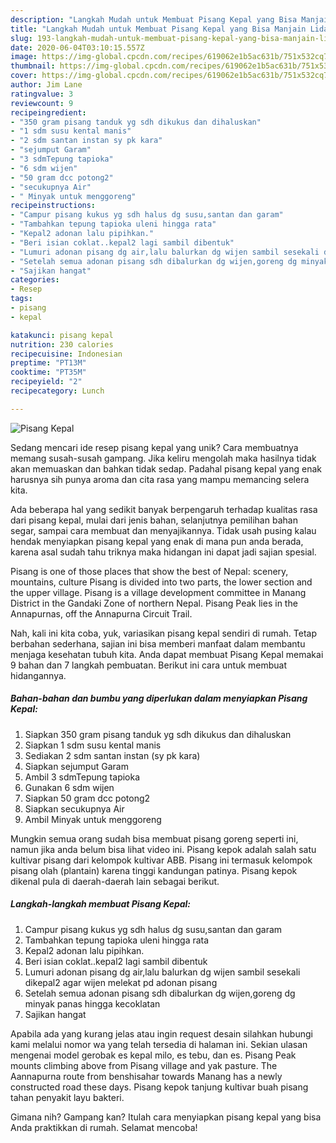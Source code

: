 ```yaml
---
description: "Langkah Mudah untuk Membuat Pisang Kepal yang Bisa Manjain Lidah"
title: "Langkah Mudah untuk Membuat Pisang Kepal yang Bisa Manjain Lidah"
slug: 193-langkah-mudah-untuk-membuat-pisang-kepal-yang-bisa-manjain-lidah
date: 2020-06-04T03:10:15.557Z
image: https://img-global.cpcdn.com/recipes/619062e1b5ac631b/751x532cq70/pisang-kepal-foto-resep-utama.jpg
thumbnail: https://img-global.cpcdn.com/recipes/619062e1b5ac631b/751x532cq70/pisang-kepal-foto-resep-utama.jpg
cover: https://img-global.cpcdn.com/recipes/619062e1b5ac631b/751x532cq70/pisang-kepal-foto-resep-utama.jpg
author: Jim Lane
ratingvalue: 3
reviewcount: 9
recipeingredient:
- "350 gram pisang tanduk yg sdh dikukus dan dihaluskan"
- "1 sdm susu kental manis"
- "2 sdm santan instan sy pk kara"
- "sejumput Garam"
- "3 sdmTepung tapioka"
- "6 sdm wijen"
- "50 gram dcc potong2"
- "secukupnya Air"
- " Minyak untuk menggoreng"
recipeinstructions:
- "Campur pisang kukus yg sdh halus dg susu,santan dan garam"
- "Tambahkan tepung tapioka uleni hingga rata"
- "Kepal2 adonan lalu pipihkan."
- "Beri isian coklat..kepal2 lagi sambil dibentuk"
- "Lumuri adonan pisang dg air,lalu balurkan dg wijen sambil sesekali dikepal2 agar wijen melekat pd adonan pisang"
- "Setelah semua adonan pisang sdh dibalurkan dg wijen,goreng dg minyak panas hingga kecoklatan"
- "Sajikan hangat"
categories:
- Resep
tags:
- pisang
- kepal

katakunci: pisang kepal 
nutrition: 230 calories
recipecuisine: Indonesian
preptime: "PT13M"
cooktime: "PT35M"
recipeyield: "2"
recipecategory: Lunch

---
```



![Pisang Kepal](https://img-global.cpcdn.com/recipes/619062e1b5ac631b/751x532cq70/pisang-kepal-foto-resep-utama.jpg)

Sedang mencari ide resep pisang kepal yang unik? Cara membuatnya memang susah-susah gampang. Jika keliru mengolah maka hasilnya tidak akan memuaskan dan bahkan tidak sedap. Padahal pisang kepal yang enak harusnya sih punya aroma dan cita rasa yang mampu memancing selera kita.

Ada beberapa hal yang sedikit banyak berpengaruh terhadap kualitas rasa dari pisang kepal, mulai dari jenis bahan, selanjutnya pemilihan bahan segar, sampai cara membuat dan menyajikannya. Tidak usah pusing kalau hendak menyiapkan pisang kepal yang enak di mana pun anda berada, karena asal sudah tahu triknya maka hidangan ini dapat jadi sajian spesial.

Pisang is one of those places that show the best of Nepal: scenery, mountains, culture Pisang is divided into two parts, the lower section and the upper village. Pisang is a village development committee in Manang District in the Gandaki Zone of northern Nepal. Pisang Peak lies in the Annapurnas, off the Annapurna Circuit Trail.


Nah, kali ini kita coba, yuk, variasikan pisang kepal sendiri di rumah. Tetap berbahan sederhana, sajian ini bisa memberi manfaat dalam membantu menjaga kesehatan tubuh kita. Anda dapat membuat Pisang Kepal memakai 9 bahan dan 7 langkah pembuatan. Berikut ini cara untuk membuat hidangannya.

<!--inarticleads1-->

##### Bahan-bahan dan bumbu yang diperlukan dalam menyiapkan Pisang Kepal:

1. Siapkan 350 gram pisang tanduk yg sdh dikukus dan dihaluskan
1. Siapkan 1 sdm susu kental manis
1. Sediakan 2 sdm santan instan (sy pk kara)
1. Siapkan sejumput Garam
1. Ambil 3 sdmTepung tapioka
1. Gunakan 6 sdm wijen
1. Siapkan 50 gram dcc potong2
1. Siapkan secukupnya Air
1. Ambil  Minyak untuk menggoreng


Mungkin semua orang sudah bisa membuat pisang goreng seperti ini, namun jika anda belum bisa lihat video ini. Pisang kepok adalah salah satu kultivar pisang dari kelompok kultivar ABB. Pisang ini termasuk kelompok pisang olah (plantain) karena tinggi kandungan patinya. Pisang kepok dikenal pula di daerah-daerah lain sebagai berikut. 

<!--inarticleads2-->

##### Langkah-langkah membuat Pisang Kepal:

1. Campur pisang kukus yg sdh halus dg susu,santan dan garam
1. Tambahkan tepung tapioka uleni hingga rata
1. Kepal2 adonan lalu pipihkan.
1. Beri isian coklat..kepal2 lagi sambil dibentuk
1. Lumuri adonan pisang dg air,lalu balurkan dg wijen sambil sesekali dikepal2 agar wijen melekat pd adonan pisang
1. Setelah semua adonan pisang sdh dibalurkan dg wijen,goreng dg minyak panas hingga kecoklatan
1. Sajikan hangat


Apabila ada yang kurang jelas atau ingin request desain silahkan hubungi kami melalui nomor wa yang telah tersedia di halaman ini. Sekian ulasan mengenai model gerobak es kepal milo, es tebu, dan es. Pisang Peak mounts climbing above from Pisang village and yak pasture. The Aannapurna route from benshisahar towards Manang has a newly constructed road these days. Pisang kepok tanjung kultivar buah pisang tahan penyakit layu bakteri. 

Gimana nih? Gampang kan? Itulah cara menyiapkan pisang kepal yang bisa Anda praktikkan di rumah. Selamat mencoba!
